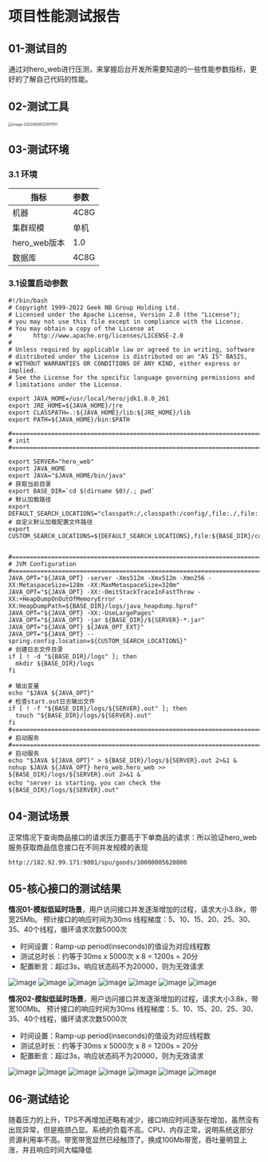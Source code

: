 # 项目性能测试报告

## 01-测试目的

通过对hero_web进行压测，来掌握后台开发所需要知道的一些性能参数指标，更好的了解自己代码的性能。

## 02-测试工具

<img src="C:\Users\zm\AppData\Roaming\Typora\typora-user-images\image-20220828122917511.png" alt="image-20220828122917511" style="zoom:50%;" />

## 03-测试环境

### 3.1 环境

| **指标** | **参数** |
| ------------ | :--- |
| 机器 | 4C8G |
| 集群规模 | 单机 |
| hero_web版本 | 1.0 |
| 数据库 | 4C8G |

### 3.1设置启动参数

```shell
#!/bin/bash
# Copyright 1999-2022 Geek NB Group Holding Ltd.
# Licensed under the Apache License, Version 2.0 (the "License");
# you may not use this file except in compliance with the License.
# You may obtain a copy of the License at
#      http://www.apache.org/licenses/LICENSE-2.0
#
# Unless required by applicable law or agreed to in writing, software
# distributed under the License is distributed on an "AS IS" BASIS,
# WITHOUT WARRANTIES OR CONDITIONS OF ANY KIND, either express or implied.
# See the License for the specific language governing permissions and
# limitations under the License.

export JAVA_HOME=/usr/local/hero/jdk1.8.0_261
export JRE_HOME=${JAVA_HOME}/jre
export CLASSPATH=.:${JAVA_HOME}/lib:${JRE_HOME}/lib
export PATH=${JAVA_HOME}/bin:$PATH

#===========================================================================================
# init
#===========================================================================================

export SERVER="hero_web"
export JAVA_HOME
export JAVA="$JAVA_HOME/bin/java"
# 获取当前目录
export BASE_DIR=`cd $(dirname $0)/.; pwd`
# 默认加载路径
export DEFAULT_SEARCH_LOCATIONS="classpath:/,classpath:/config/,file:./,file:./config/"
# 自定义默认加载配置文件路径
export CUSTOM_SEARCH_LOCATIONS=${DEFAULT_SEARCH_LOCATIONS},file:${BASE_DIR}/conf/


#===========================================================================================
# JVM Configuration
#===========================================================================================
JAVA_OPT="${JAVA_OPT} -server -Xms512m -Xmx512m -Xmn256 -XX:MetaspaceSize=128m -XX:MaxMetaspaceSize=320m"
JAVA_OPT="${JAVA_OPT} -XX:-OmitStackTraceInFastThrow -XX:+HeapDumpOnOutOfMemoryError -XX:HeapDumpPath=${BASE_DIR}/logs/java_heapdump.hprof"
JAVA_OPT="${JAVA_OPT} -XX:-UseLargePages"
JAVA_OPT="${JAVA_OPT} -jar ${BASE_DIR}/${SERVER}-*.jar"
JAVA_OPT="${JAVA_OPT} ${JAVA_OPT_EXT}"
JAVA_OPT="${JAVA_OPT} --spring.config.location=${CUSTOM_SEARCH_LOCATIONS}"
# 创建日志文件目录
if [ ! -d "${BASE_DIR}/logs" ]; then
  mkdir ${BASE_DIR}/logs
fi

# 输出变量
echo "$JAVA ${JAVA_OPT}"
# 检查start.out日志输出文件
if [ ! -f "${BASE_DIR}/logs/${SERVER}.out" ]; then
  touch "${BASE_DIR}/logs/${SERVER}.out"
fi
#===========================================================================================
# 启动服务
#===========================================================================================
# 启动服务
echo "$JAVA ${JAVA_OPT}" > ${BASE_DIR}/logs/${SERVER}.out 2>&1 &
nohup $JAVA ${JAVA_OPT} hero_web.hero_web >> ${BASE_DIR}/logs/${SERVER}.out 2>&1 &
echo "server is starting，you can check the ${BASE_DIR}/logs/${SERVER}.out"
```



## 04-测试场景

正常情况下查询商品接口的请求压力要高于下单商品的请求：所以验证hero_web服务获取商品信息接口在不同并发规模的表现

```
http://182.92.99.171:9001/spu/goods/10000005620800
```



## 05-核心接口的测试结果

**情况01-模拟低延时场景**，用户访问接口并发逐渐增加的过程，请求大小3.8k，带宽25Mb。
预计接口的响应时间为30ms
线程梯度：5、10、15、20、25、30、35、40个线程，循环请求次数5000次

+ 时间设置：Ramp-up period(inseconds)的值设为对应线程数
+ 测试总时长：约等于30ms x 5000次 x 8 = 1200s = 20分
+ 配置断言：超过3s，响应状态码不为20000，则为无效请求

![image](https://github.com/zhangmu34/jikeshijian/blob/main/3.8k25mb/Snipaste_2022-08-27_12-27-29.png)
![image](https://github.com/zhangmu34/jikeshijian/blob/main/3.8k25mb/Snipaste_2022-08-27_12-28-12.png)
![image](https://github.com/zhangmu34/jikeshijian/blob/main/3.8k25mb/Snipaste_2022-08-27_12-28-28.png)
![image](https://github.com/zhangmu34/jikeshijian/blob/main/3.8k25mb/2022-08-27_122854.png)
![image](https://github.com/zhangmu34/jikeshijian/blob/main/3.8k25mb/2022-08-27_122949.png)
![image](https://github.com/zhangmu34/jikeshijian/blob/main/3.8k25mb/2022-08-27_123019.png)
![image](https://github.com/zhangmu34/jikeshijian/blob/main/3.8k25mb/2022-08-27_123036.png)

**情况02-模拟低延时场景**，用户访问接口并发逐渐增加的过程，请求大小3.8k，带宽100Mb。
预计接口的响应时间为30ms
线程梯度：5、10、15、20、25、30、35、40个线程，循环请求次数5000次

+ 时间设置：Ramp-up period(inseconds)的值设为对应线程数
+ 测试总时长：约等于30ms x 5000次 x 8 = 1200s = 20分
+ 配置断言：超过3s，响应状态码不为20000，则为无效请求

![image](https://github.com/zhangmu34/jikeshijian/blob/main/3.8k100mb/Snipaste_2022-08-25_23-41-16.png)
![image](https://github.com/zhangmu34/jikeshijian/blob/main/3.8k100mb/Snipaste_2022-08-25_23-41-52.png)
![image](https://github.com/zhangmu34/jikeshijian/blob/main/3.8k100mb/Snipaste_2022-08-25_23-42-01.png)
![image](https://github.com/zhangmu34/jikeshijian/blob/main/3.8k100mb/2022-08-25_233925.png)
![image](https://github.com/zhangmu34/jikeshijian/blob/main/3.8k100mb/2022-08-25_234008.png)
![image](https://github.com/zhangmu34/jikeshijian/blob/main/3.8k100mb/2022-08-25_234031.png)
![image](https://github.com/zhangmu34/jikeshijian/blob/main/3.8k100mb/2022-08-25_234050.png)

## 06-测试结论

随着压力的上升，TPS不再增加还略有减少，接口响应时间逐渐在增加，虽然没有出现异常，但是瓶颈凸显。系统的负载不高。CPU、内存正常，说明系统这部分资源利用率不高。带宽带宽显然已经触顶了。换成100Mb带宽，吞吐量明显上涨，并且响应时间大幅降低
